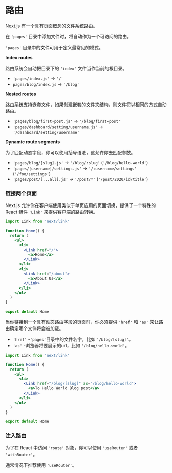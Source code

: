 # 路由

Next.js 有一个具有页面概念的文件系统路由。

在 `'pages'` 目录中添加文件时，将自动作为一个可访问的路由。

`'pages'` 目录中的文件可用于定义最常见的模式。



**Index routes**

路由系统会自动把目录下的 `'index'` 文件当作当前的根目录。

* `'pages/index.js'` -> `'/'`
* `pages/blog/index.js` -> `'/blog'`



**Nested routes**

路由系统支持嵌套文件，如果创建嵌套的文件夹结构，则文件将以相同的方式自动路由。

* `'pages/blog/first-post.js'` -> `'/blog/first-post'`
* `'pages/dashboard/setting/username.js'` -> `'/dashboard/setting/username'`



**Dynamic route segments**

为了匹配动态字段，你可以使用括号语法，这允许你去匹配参数。

* `'pages/blog/[slug].js'` -> `'/blog/:slug'` (`'/blog/hello-world'`)
* `'pages/[username]/settings.js'` -> `'/:username/settings'` (`'/foo/settings'`)
* `'pages/post/[...all].js'` -> `'/post/*'` (`'/post/2020/id/title'`)



### 链接两个页面

Next.js 允许你在客户端使用类似于单页应用的页面切换，提供了一个特殊的 React 组件 `'Link'` 来提供客户端的路由转换。

```jsx
import Link from 'next/link'

function Home() {
  return (
    <ul>
      <li>
        <Link href="/">
          <a>Home</a>
        </Link>
      </li>
      <li>
        <Link href="/about">
          <a>About Us</a>
        </Link>
      </li>
    </ul>
  )
}

export default Home
```

当你链接到一个具有动态路由字段的页面时，你必须提供 `'href'` 和 `'as'` 来让路由确定哪个文件将会被加载。

* `'href'` -`'pages'`目录中的文件名字，比如 `'/blog/[slug]'`。
* `'as'` -浏览器将要展示的url，比如 `'/blog/hello-world'`。

```jsx
import Link from 'next/link'

function Home() {
  return (
    <ul>
      <li>
        <Link href="/blog/[slug]" as="/blog/hello-world">
          <a>To Hello World Blog post</a>
        </Link>
      </li>
    </ul>
  )
}

export default Home
```



### 注入路由

为了在 React 中访问 `'route'` 对象，你可以使用 `'useRouter'` 或者 `'withRouter'`。

通常情况下推荐使用 `'useRouter'`。